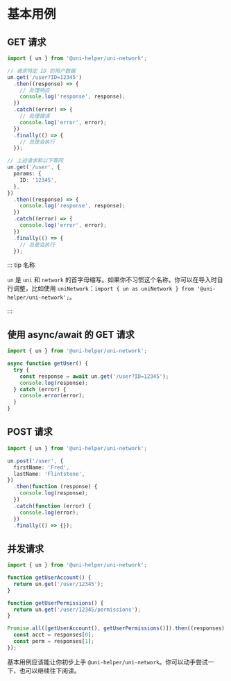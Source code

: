 # 基本用例

## GET 请求

```typescript
import { un } from '@uni-helper/uni-network';

// 请求特定 ID 的用户数据
un.get('/user?ID=12345')
  .then((response) => {
    // 处理响应
    console.log('response', response);
  })
  .catch((error) => {
    // 处理错误
    console.log('error', error);
  })
  .finally(() => {
    // 总是会执行
  });

// 上述请求和以下等同
un.get('/user', {
  params: {
    ID: '12345',
  },
})
  .then((response) => {
    console.log('response', response);
  })
  .catch((error) => {
    console.log('error', error);
  })
  .finally(() => {
    // 总是会执行
  });
```

::: tip 名称

`un` 是 `uni` 和 `network` 的首字母缩写。如果你不习惯这个名称，你可以在导入时自行调整，比如使用 `uniNetwork`：`import { un as uniNetwork } from '@uni-helper/uni-network';`。

:::

## 使用 async/await 的 GET 请求

```typescript
import { un } from '@uni-helper/uni-network';

async function getUser() {
  try {
    const response = await un.get('/user?ID=12345');
    console.log(response);
  } catch (error) {
    console.error(error);
  }
}
```

## POST 请求

```typescript
import { un } from '@uni-helper/uni-network';

un.post('/user', {
  firstName: 'Fred',
  lastName: 'Flintstone',
})
  .then(function (response) {
    console.log(response);
  })
  .catch(function (error) {
    console.log(error);
  })
  .finally(() => {});
```

## 并发请求

```typescript
import { un } from '@uni-helper/uni-network';

function getUserAccount() {
  return un.get('/user/12345');
}

function getUserPermissions() {
  return un.get('/user/12345/permissions');
}

Promise.all([getUserAccount(), getUserPermissions()]).then((responses) => {
  const acct = responses[0];
  const perm = responses[1];
});
```

基本用例应该能让你初步上手 `@uni-helper/uni-network`。你可以动手尝试一下，也可以继续往下阅读。
